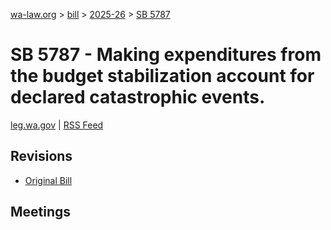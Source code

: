 [wa-law.org](/) > [bill](/bill/) > [2025-26](/bill/2025-26/) > [SB 5787](/bill/2025-26/sb/5787/)

# SB 5787 - Making expenditures from the budget stabilization account for declared catastrophic events.
[leg.wa.gov](https://app.leg.wa.gov/billsummary?BillNumber=5787&Year=2025&Initiative=false) | [RSS Feed](./rss.xml)

## Revisions
* [Original Bill](1/)

## Meetings